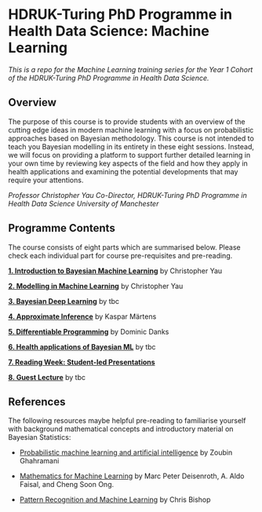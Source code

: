 # HDRUK-Turing PhD Programme in Health Data Science: Machine Learning 

*This is a repo for the Machine Learning training series for the Year 1 Cohort of the HDRUK-Turing PhD Programme in Health Data Science.*

## Overview

The purpose of this course is to provide students with an overview of the cutting edge ideas in modern machine learning with a focus on probabilistic approaches based on Bayesian methodology. This course is not intended to teach you Bayesian modelling in its entirety in these eight sessions. Instead, we will focus on providing a platform to support further detailed learning in your own time by reviewing key aspects of the field and how they apply in health applications and examining the potential developments that may require your attentions. 

*Professor Christopher Yau*
*Co-Director, HDRUK-Turing PhD Programme in Health Data Science*
*University of Manchester*

## Programme Contents

The course consists of eight parts which are summarised below. Please check each individual part for course pre-requisites and pre-reading.

[**1. Introduction to Bayesian Machine Learning**](intro-to-bayes.md) by Christopher Yau
  
[**2. Modelling in Machine Learning**](ml-modelling.md) by Christopher Yau

[**3. Bayesian Deep Learning**](bayes-deep-learning.md) by tbc
  
[**4. Approximate Inference**](approximate-inference.md) by Kaspar Märtens

[**5. Differentiable Programming**](differentiable-programming.md) by Dominic Danks

[**6. Health applications of Bayesian ML**](health-applications.md) by tbc

[**7. Reading Week: Student-led Presentations**](student-led.md)

[**8. Guest Lecture**](guest-lecture.md) by tbc

## References

The following resources maybe helpful pre-reading to familiarise yourself with background mathematical concepts and introductory material on Bayesian Statistics: 

- [Probabilistic machine learning
and artificial intelligence](https://www.nature.com/articles/nature14541.pdf?origin=ppub) by Zoubin Ghahramani

- [Mathematics for Machine Learning](https://mml-book.github.io/) by Marc Peter Deisenroth, A. Aldo Faisal, and Cheng Soon Ong.

- [Pattern Recognition and Machine Learning](http://www.cs.man.ac.uk/~fumie/tmp/bishop.pdf) by Chris Bishop

